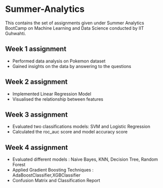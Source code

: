 # Summer-Analytics
This contains the set of assignments given under Summer Analytics BootCamp on Machine Learning and Data Science conducted by IIT Guhwahti.
## Week 1 assignment 
* Performed data analysis on Pokemon dataset
* Gained insights on the data by answering to the questions

## Week 2 assignment
* Implemented Linear Regression Model 
* Visualised the relationship between features

## Week 3 assignment
* Evaluated two classifications models: SVM and Logistic Regression
* Calculated the roc_auc score and model accuracy score

## Week 4 assignment
* Evaluated different models : Naive Bayes, KNN, Decision Tree, Random Forest
* Applied Gradient Boosting Techniques : AdaBoostClassifier,XGBClassifier
* Confusion Matrix and Classification Report
